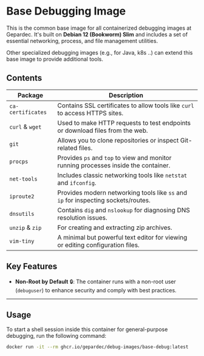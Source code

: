 # Base Debugging Image

This is the common base image for all containerized debugging images at Gepardec. 
It's built on **Debian 12 (Bookworm) Slim** and includes a set of essential networking, process, and file management utilities.

Other specialized debugging images (e.g., for Java, k8s ..) can extend this base image to provide additional tools.

## Contents

| Package           | Description                                                                     |
| ----------------- | ------------------------------------------------------------------------------- |
| `ca-certificates` | Contains SSL certificates to allow tools like `curl` to access HTTPS sites.     |
| `curl` & `wget`   | Used to make HTTP requests to test endpoints or download files from the web.    |
| `git`             | Allows you to clone repositories or inspect Git-related files.                  |
| `procps`          | Provides `ps` and `top` to view and monitor running processes inside the container. |
| `net-tools`       | Includes classic networking tools like `netstat` and `ifconfig`.                |
| `iproute2`        | Provides modern networking tools like `ss` and `ip` for inspecting sockets/routes.|
| `dnsutils`        | Contains `dig` and `nslookup` for diagnosing DNS resolution issues.             |
| `unzip` & `zip`   | For creating and extracting zip archives.                                       |
| `vim-tiny`        | A minimal but powerful text editor for viewing or editing configuration files.  |


## Key Features

* **Non-Root by Default** 🔒: The container runs with a non-root user (`debuguser`) to enhance security and comply with best practices.

---

## Usage

To start a shell session inside this container for general-purpose debugging, run the following command:

```bash
docker run -it --rm ghcr.io/gepardec/debug-images/base-debug:latest
```
